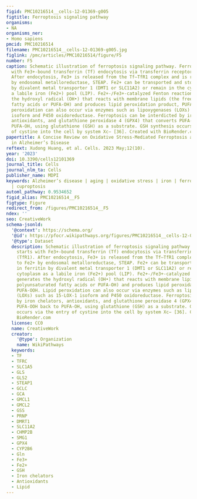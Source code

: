 ```yaml
---
figid: PMC10216514__cells-12-01369-g005
figtitle: Ferroptosis signaling pathway
organisms:
- NA
organisms_ner:
- Homo sapiens
pmcid: PMC10216514
filename: PMC10216514__cells-12-01369-g005.jpg
figlink: /pmc/articles/PMC10216514/figure/F5
number: F5
caption: Schematic illustration of ferroptosis signaling pathway. Ferroptosis starts
  with Fe3+-bound transferrin (Tf) endocytosis via transferrin receptor 1 (TfR1).
  After endocytosis, Fe3+ is released from the Tf–TfR1 complex and is reduced to Fe2+
  by endosomal metalloreductase, STEAP. Fe2+ can be transported and stored in ferritin
  by divalent metal transporter 1 (DMT1 or SLC11A2) or remain in the cytoplasm as
  a labile iron (Fe2+) pool (LIP). Fe2+-/Fe3+-catalyzed Fenton reaction generates
  the hydroxyl radical (OH•) that reacts with membrane lipids (the free polyunsaturated
  fatty acids or PUFA-OH) and produces lipid peroxidation product, PUFA-OOH. Lipid
  peroxidation can also occur via enzymes such as lipoxygenases (LOXs) such as 15-LOX-1
  isoform and P450 oxidoreductase. Ferroptosis can be interdicted by iron chelators,
  antioxidants, and glutathione peroxidase 4 (GPX4) that converts PUFA-OOH back to
  PUFA-OH, using glutathione (GSH) as a substrate. GSH synthesis occurs via the entry
  of cystine into the cell by system Xc− [36]. Created with BioRender.com
papertitle: A Concise Review on Oxidative Stress-Mediated Ferroptosis and Cuproptosis
  in Alzheimer’s Disease
reftext: Xudong Huang, et al. Cells. 2023 May;12(10).
year: '2023'
doi: 10.3390/cells12101369
journal_title: Cells
journal_nlm_ta: Cells
publisher_name: MDPI
keywords: Alzheimer’s disease | aging | oxidative stress | iron | ferroptosis | copper
  | cuproptosis
automl_pathway: 0.9534652
figid_alias: PMC10216514__F5
figtype: Figure
redirect_from: /figures/PMC10216514__F5
ndex: ''
seo: CreativeWork
schema-jsonld:
  '@context': https://schema.org/
  '@id': https://pfocr.wikipathways.org/figures/PMC10216514__cells-12-01369-g005.html
  '@type': Dataset
  description: Schematic illustration of ferroptosis signaling pathway. Ferroptosis
    starts with Fe3+-bound transferrin (Tf) endocytosis via transferrin receptor 1
    (TfR1). After endocytosis, Fe3+ is released from the Tf–TfR1 complex and is reduced
    to Fe2+ by endosomal metalloreductase, STEAP. Fe2+ can be transported and stored
    in ferritin by divalent metal transporter 1 (DMT1 or SLC11A2) or remain in the
    cytoplasm as a labile iron (Fe2+) pool (LIP). Fe2+-/Fe3+-catalyzed Fenton reaction
    generates the hydroxyl radical (OH•) that reacts with membrane lipids (the free
    polyunsaturated fatty acids or PUFA-OH) and produces lipid peroxidation product,
    PUFA-OOH. Lipid peroxidation can also occur via enzymes such as lipoxygenases
    (LOXs) such as 15-LOX-1 isoform and P450 oxidoreductase. Ferroptosis can be interdicted
    by iron chelators, antioxidants, and glutathione peroxidase 4 (GPX4) that converts
    PUFA-OOH back to PUFA-OH, using glutathione (GSH) as a substrate. GSH synthesis
    occurs via the entry of cystine into the cell by system Xc− [36]. Created with
    BioRender.com
  license: CC0
  name: CreativeWork
  creator:
    '@type': Organization
    name: WikiPathways
  keywords:
  - TF
  - TFRC
  - SLC1A5
  - GLS
  - GLS2
  - STEAP1
  - GCLC
  - GCA
  - GMCL1
  - GMCL2
  - GSS
  - PRNP
  - DMRT1
  - SLC11A2
  - CHMP2B
  - SMG1
  - GPX4
  - CYP2B6
  - Gln
  - Fe3+
  - Fe2+
  - GSH
  - Iron chelators
  - Antioxidants
  - Lipid
---
```

